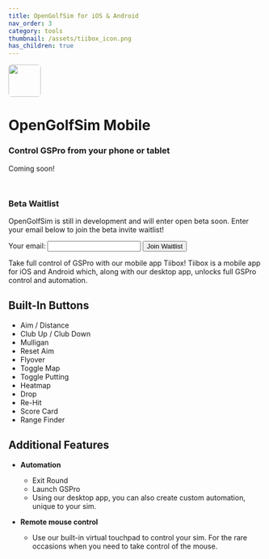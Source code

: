 ```yaml
---
title: OpenGolfSim for iOS & Android
nav_order: 3
category: tools
thumbnail: /assets/tiibox_icon.png
has_children: true
---
```



<div class="app-banner">
  <div class="app-banner-icon">
    <img src="/assets/tiibox_icon.png" height="64" style="border-radius: 10%" />
  </div>
  <div class="app-banner-cta">
    <h1>OpenGolfSim Mobile</h1>
    <h3>Control GSPro from your phone or tablet</h3>
    <div style="height: 45px;">
      Coming soon!
      <!-- <img src="/assets/app_store.svg" style="height:45px" />
      <img src="/assets/google_play.svg" style="height:45px" /> -->
    </div>
  </div>
</div>

<div class="beta-waitlist">
  <h3>Beta Waitlist</h3>
  <p>OpenGolfSim is still in development and will enter open beta soon. Enter your email below to join the beta invite waitlist!</p>
  <div class="waitlist-form">
    <form action="https://formspree.io/f/xovevonj" method="POST">
      <label for="email_addr">Your email:</label>
      <input id="email_addr" type="email" name="email" />
      <button class="button" type="submit">Join Waitlist</button>
    </form>
  </div>
</div>



Take full control of GSPro with our mobile app Tiibox! Tiibox is a mobile app for iOS and Android which, along with our desktop app, unlocks full GSPro control and automation.

## Built-In Buttons

- Aim / Distance
- Club Up / Club Down
- Mulligan
- Reset Aim
- Flyover
- Toggle Map
- Toggle Putting
- Heatmap
- Drop
- Re-Hit
- Score Card
- Range Finder


## Additional Features

- **Automation**
  - Exit Round
  - Launch GSPro
  - Using our desktop app, you can also create custom automation, unique to your sim.

- **Remote mouse control**
  - Use our built-in virtual touchpad to control your sim. For the rare occasions when you need to take control of the mouse.
